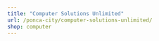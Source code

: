 ```yaml
---
title: "Computer Solutions Unlimited"
url: /ponca-city/computer-solutions-unlimited/
shop: computer
---
```

